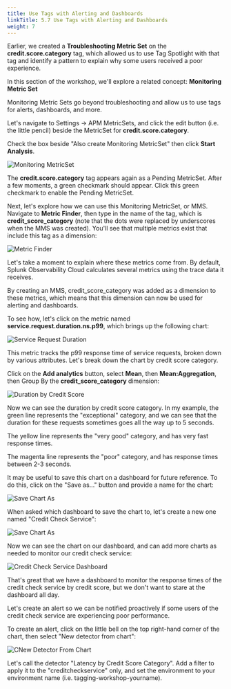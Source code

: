 ```yaml
---
title: Use Tags with Alerting and Dashboards
linkTitle: 5.7 Use Tags with Alerting and Dashboards
weight: 7
---
```


Earlier, we created a **Troubleshooting Metric Set** on the **credit.score.category** tag, which allowed us to use Tag Spotlight with that tag and identify a pattern to explain why some users received a poor experience. 

In this section of the workshop, we'll explore a related concept:  **Monitoring Metric Set**

Monitoring Metric Sets go beyond troubleshooting and allow us to use tags for alerts, dashboards, and more.  

Let's navigate to Settings -> APM MetricSets, and click the edit button (i.e. the little pencil) beside the MetricSet for **credit.score.category**. 

Check the box beside "Also create Monitoring MetricSet" then click **Start Analysis**. 

![Monitoring MetricSet](../images/monitoring_metricset.png)

The **credit.score.category** tag appears again as a Pending MetricSet. After a few moments, a green checkmark should appear.  Click this green checkmark to enable the Pending MetricSet. 

Next, let's explore how we can use this Monitoring MetricSet, or MMS.  Navigate to **Metric Finder**, then type in the name of the tag, which is **credit_score_category** (note that the dots were replaced by underscores when the MMS was created).  You'll see that multiple metrics exist that include this tag as a dimension: 

![Metric Finder](../images/metric_finder.png)

Let's take a moment to explain where these metrics come from. By default, Splunk Observability Cloud calculates several metrics using the trace data it receives.  <expand here> 

By creating an MMS, credit_score_category was added as a dimension to these metrics, which means that this dimension can now be used for alerting and dashboards. 

To see how, let's click on the metric named **service.request.duration.ns.p99**, which brings up the following chart: 

![Service Request Duration](../images/service_request_duration_chart.png)

This metric tracks the p99 response time of service requests, broken down by various attributes.  Let's break down the chart by credit score category. 

Click on the **Add analytics** button, select **Mean**, then **Mean:Aggregation**, then Group By the **credit_score_category** dimension: 

![Duration by Credit Score](../images/duration_by_credit_score.png)

Now we can see the duration by credit score category. In my example, the green line represents the "exceptional" category, and we can see that the duration for these requests sometimes goes all the way up to 5 seconds. 

The yellow line represents the "very good" category, and has very fast response times. 

The magenta line represents the "poor" category, and has response times between 2-3 seconds. 

It may be useful to save this chart on a dashboard for future reference. To do this, click on the "Save as..." button and provide a name for the chart:

![Save Chart As](../images/save_chart_as.png)

When asked which dashboard to save the chart to, let's create a new one named "Credit Check Service": 

![Save Chart As](../images/create_dashboard.png)

Now we can see the chart on our dashboard, and can add more charts as needed to monitor our credit check service: 

![Credit Check Service Dashboard](../images/credit_check_service_dashboard.png)

That's great that we have a dashboard to monitor the response times of the credit check service by credit score, but we don't want to stare at the dashboard all day. 

Let's create an alert so we can be notified proactively if some users of the credit check service are experiencing poor performance. 

To create an alert, click on the little bell on the top right-hand corner of the chart, then select "New detector from chart": 

![CNew Detector From Chart](../images/new_detector_from_chart.png)

Let's call the detector "Latency by Credit Score Category".  Add a filter to apply it to the "creditcheckservice" only, and set the environment to your environment name (i.e. tagging-workshop-yourname).   

